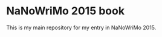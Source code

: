 NaNoWriMo 2015 book
===================

This is my main repository for my entry in NaNoWriMo 2015.
